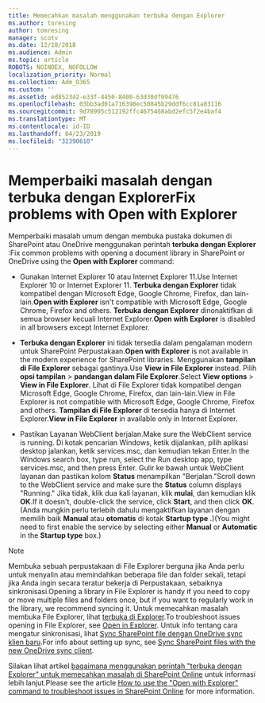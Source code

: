 ```yaml
---
title: Memecahkan masalah menggunakan terbuka dengan Explorer
ms.author: toresing
author: tomresing
manager: scotv
ms.date: 12/10/2018
ms.audience: Admin
ms.topic: article
ROBOTS: NOINDEX, NOFOLLOW
localization_priority: Normal
ms.collection: Adm_O365
ms.custom: ''
ms.assetid: ed852342-e33f-4450-8400-63d30df09476
ms.openlocfilehash: 03bb3ad01a716390ec50845b29ddf6cc81a83116
ms.sourcegitcommit: 9d78905c512192ffc4675468abd2efc5f2e4baf4
ms.translationtype: MT
ms.contentlocale: id-ID
ms.lasthandoff: 04/23/2019
ms.locfileid: "32390610"
---
```

# <a name="fix-problems-with-open-with-explorer"></a><span data-ttu-id="dad03-102">Memperbaiki masalah dengan terbuka dengan Explorer</span><span class="sxs-lookup"><span data-stu-id="dad03-102">Fix problems with Open with Explorer</span></span>

<span data-ttu-id="dad03-103">Memperbaiki masalah umum dengan membuka pustaka dokumen di SharePoint atau OneDrive menggunakan perintah **terbuka dengan Explorer** :</span><span class="sxs-lookup"><span data-stu-id="dad03-103">Fix common problems with opening a document library in SharePoint or OneDrive using the **Open with Explorer** command:</span></span> 
  
- <span data-ttu-id="dad03-104">Gunakan Internet Explorer 10 atau Internet Explorer 11.</span><span class="sxs-lookup"><span data-stu-id="dad03-104">Use Internet Explorer 10 or Internet Explorer 11.</span></span> <span data-ttu-id="dad03-105">**Terbuka dengan Explorer** tidak kompatibel dengan Microsoft Edge, Google Chrome, Firefox, dan lain-lain.</span><span class="sxs-lookup"><span data-stu-id="dad03-105">**Open with Explorer** isn't compatible with Microsoft Edge, Google Chrome, Firefox and others.</span></span> <span data-ttu-id="dad03-106">**Terbuka dengan Explorer** dinonaktifkan di semua browser kecuali Internet Explorer.</span><span class="sxs-lookup"><span data-stu-id="dad03-106">**Open with Explorer** is disabled in all browsers except Internet Explorer.</span></span> 
    
- <span data-ttu-id="dad03-107">**Terbuka dengan Explorer** ini tidak tersedia dalam pengalaman modern untuk SharePoint Perpustakaan.</span><span class="sxs-lookup"><span data-stu-id="dad03-107">**Open with Explorer** is not available in the modern experience for SharePoint libraries.</span></span> <span data-ttu-id="dad03-108">Menggunakan **tampilan di File Explorer** sebagai gantinya.</span><span class="sxs-lookup"><span data-stu-id="dad03-108">Use **View in File Explorer** instead.</span></span> <span data-ttu-id="dad03-109">Pilih **opsi tampilan** \> **pandangan dalam File Explorer**.</span><span class="sxs-lookup"><span data-stu-id="dad03-109">Select **View options** \> **View in File Explorer**.</span></span> <span data-ttu-id="dad03-110">Lihat di File Explorer tidak kompatibel dengan Microsoft Edge, Google Chrome, Firefox, dan lain-lain.</span><span class="sxs-lookup"><span data-stu-id="dad03-110">View in File Explorer is not compatible with Microsoft Edge, Google Chrome, Firefox and others.</span></span> <span data-ttu-id="dad03-111">**Tampilan di File Explorer** di tersedia hanya di Internet Explorer.</span><span class="sxs-lookup"><span data-stu-id="dad03-111">**View in File Explorer** in available only in Internet Explorer.</span></span> 
    
- <span data-ttu-id="dad03-112">Pastikan Layanan WebClient berjalan.</span><span class="sxs-lookup"><span data-stu-id="dad03-112">Make sure the WebClient service is running.</span></span> <span data-ttu-id="dad03-113">Di kotak pencarian Windows, ketik dijalankan, pilih aplikasi desktop jalankan, ketik services.msc, dan kemudian tekan Enter.</span><span class="sxs-lookup"><span data-stu-id="dad03-113">In the Windows search box, type run, select the Run desktop app, type services.msc, and then press Enter.</span></span> <span data-ttu-id="dad03-114">Gulir ke bawah untuk WebClient layanan dan pastikan kolom **Status** menampilkan "Berjalan."</span><span class="sxs-lookup"><span data-stu-id="dad03-114">Scroll down to the WebClient service and make sure the **Status** column displays "Running."</span></span> <span data-ttu-id="dad03-115">Jika tidak, klik dua kali layanan, klik **mulai**, dan kemudian klik **OK**.</span><span class="sxs-lookup"><span data-stu-id="dad03-115">If it doesn't, double-click the service, click **Start**, and then click **OK**.</span></span> <span data-ttu-id="dad03-116">(Anda mungkin perlu terlebih dahulu mengaktifkan layanan dengan memilih baik **Manual** atau **otomatis** di kotak **Startup type** .)</span><span class="sxs-lookup"><span data-stu-id="dad03-116">(You might need to first enable the service by selecting either **Manual** or **Automatic** in the **Startup type** box.)</span></span> 
    
> [!NOTE]
> <span data-ttu-id="dad03-117">Membuka sebuah perpustakaan di File Explorer berguna jika Anda perlu untuk menyalin atau memindahkan beberapa file dan folder sekali, tetapi jika Anda ingin secara teratur bekerja di Perpustakaan, sebaiknya sinkronisasi.</span><span class="sxs-lookup"><span data-stu-id="dad03-117">Opening a library in File Explorer is handy if you need to copy or move multiple files and folders once, but if you want to regularly work in the library, we recommend syncing it.</span></span> <span data-ttu-id="dad03-118">Untuk memecahkan masalah membuka File Explorer, lihat [terbuka di Explorer](https://go.microsoft.com/fwlink/?linkid=871665).</span><span class="sxs-lookup"><span data-stu-id="dad03-118">To troubleshoot issues opening in File Explorer, see [Open in Explorer](https://go.microsoft.com/fwlink/?linkid=871665).</span></span> <span data-ttu-id="dad03-119">Untuk info tentang cara mengatur sinkronisasi, lihat [Sync SharePoint file dengan OneDrive sync klien baru](https://go.microsoft.com/fwlink/?linkid=871666).</span><span class="sxs-lookup"><span data-stu-id="dad03-119">For info about setting up sync, see [Sync SharePoint files with the new OneDrive sync client](https://go.microsoft.com/fwlink/?linkid=871666).</span></span>
  
<span data-ttu-id="dad03-120">Silakan lihat artikel [bagaimana menggunakan perintah "terbuka dengan Explorer" untuk memecahkan masalah di SharePoint Online](https://support.office.com/article/How-to-use-the-Open-with-Explorer-command-to-troubleshoot-issues-in-SharePoint-Online-87155331-0c92-4224-a4c1-da5c21c4ade4) untuk informasi lebih lanjut.</span><span class="sxs-lookup"><span data-stu-id="dad03-120">Please see the article [How to use the "Open with Explorer" command to troubleshoot issues in SharePoint Online](https://support.office.com/article/How-to-use-the-Open-with-Explorer-command-to-troubleshoot-issues-in-SharePoint-Online-87155331-0c92-4224-a4c1-da5c21c4ade4) for more information.</span></span> 
  

